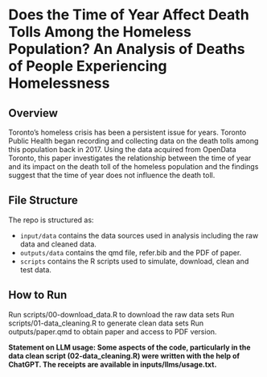 # Does the Time of Year Affect Death Tolls Among the Homeless Population? An Analysis of Deaths of People Experiencing Homelessness

## Overview

Toronto’s homeless crisis has been a persistent issue for years. Toronto Public Health began recording and collecting data on the death tolls among this population back in 2017. Using the data acquired from OpenData Toronto, this paper investigates the relationship between the time of year and its impact on the death toll of the homeless population and the findings suggest that the time of year does not influence the death toll.


## File Structure

The repo is structured as:

-   `input/data` contains the data sources used in analysis including the raw data and cleaned data.
-   `outputs/data` contains the qmd file, refer.bib and the PDF of paper.
-   `scripts` contains the R scripts used to simulate, download, clean and test data.

## How to Run
Run scripts/00-download_data.R to download the raw data sets
Run scripts/01-data_cleaning.R to generate clean data sets
Run outputs/paper.qmd to obtain paper and access to PDF version.

**Statement on LLM usage: Some aspects of the code, particularly in the data clean script (02-data_cleaning.R) were written with the help of ChatGPT. The receipts are available in inputs/llms/usage.txt.**
